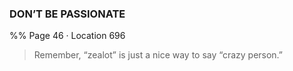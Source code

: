 ### DON’T BE PASSIONATE
%% Page 46 · Location 696 
> Remember, “zealot” is just a nice way to say “crazy person.” 